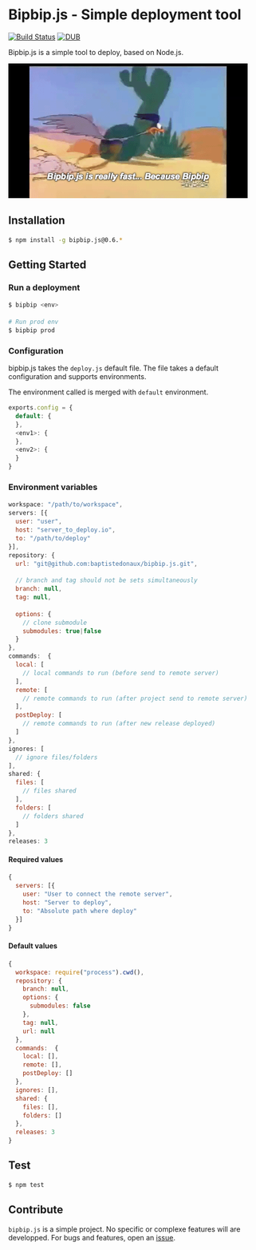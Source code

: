 # Bipbip.js - Simple deployment tool

[![Build Status](https://travis-ci.org/baptistedonaux/bipbip.js.svg?branch=0.6)](https://travis-ci.org/baptistedonaux/bipbip.js)
[![DUB](https://img.shields.io/dub/l/vibe-d.svg)](LICENSE)

Bipbip.js is a simple tool to deploy, based on Node.js.

![Bipbip.js](logo.gif)

## Installation

```bash
$ npm install -g bipbip.js@0.6.*
```
## Getting Started
### Run a deployment
```bash
$ bipbip <env>

# Run prod env
$ bipbip prod
```

### Configuration
bipbip.js takes the ```deploy.js``` default file. The file takes a default configuration and supports environments.

The environment called is merged with ```default``` environment.

```javascript
exports.config = {
  default: {
  },
  <env1>: {
  },
  <env2>: {
  }
}
```

### Environment variables
```javascript
workspace: "/path/to/workspace",
servers: [{
  user: "user",
  host: "server_to_deploy.io",
  to: "/path/to/deploy"
}],
repository: {
  url: "git@github.com:baptistedonaux/bipbip.js.git",

  // branch and tag should not be sets simultaneously
  branch: null,
  tag: null,
  
  options: {
    // clone submodule
    submodules: true|false
  }
},
commands:  {
  local: [
    // local commands to run (before send to remote server)
  ],
  remote: [
    // remote commands to run (after project send to remote server)
  ],
  postDeploy: [
    // remote commands to run (after new release deployed)
  ]
},
ignores: [
  // ignore files/folders
],
shared: {
  files: [
    // files shared
  ],
  folders: [
    // folders shared
  ]
},
releases: 3
```

#### Required values
```javascript
{
  servers: [{
    user: "User to connect the remote server",
    host: "Server to deploy",
    to: "Absolute path where deploy"
  }]
}
```

#### Default values
```javascript
{
  workspace: require("process").cwd(),
  repository: {
    branch: null,
    options: {
      submodules: false
    },
    tag: null,
    url: null
  },
  commands:  {
    local: [],
    remote: [],
    postDeploy: []
  },
  ignores: [],
  shared: {
    files: [],
    folders: []
  },
  releases: 3
}
```

## Test
```bash
$ npm test
```

## Contribute
```bipbip.js``` is a simple project. No specific or complexe features will are developped. For bugs and features, open an [issue](https://github.com/baptistedonaux/bipbip.js/issues).

